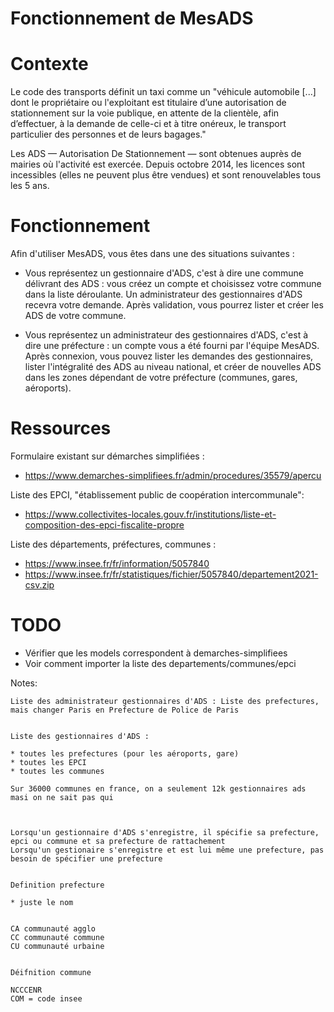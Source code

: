 # Fonctionnement de MesADS


# Contexte

Le code des transports définit un taxi comme un "véhicule automobile [...] dont le propriétaire ou l'exploitant est titulaire d’une autorisation de stationnement sur la voie publique, en attente de la clientèle, afin d’effectuer, à la demande de celle-ci et à titre onéreux, le transport particulier des personnes et de leurs bagages."

Les ADS — Autorisation De Stationnement — sont obtenues auprès de mairies où l'activité est exercée. Depuis octobre 2014, les licences sont incessibles (elles ne peuvent plus être vendues) et sont renouvelables tous les 5 ans.


# Fonctionnement

Afin d'utiliser MesADS, vous êtes dans une des situations suivantes :

* Vous représentez un gestionnaire d'ADS, c'est à dire une commune délivrant des ADS : vous créez un compte et choisissez votre commune dans la liste déroulante. Un administrateur des gestionnaires d'ADS recevra votre demande. Après validation, vous pourrez lister et créer les ADS de votre commune.

* Vous représentez un administrateur des gestionnaires d'ADS, c'est à dire une préfecture : un compte vous a été fourni par l'équipe MesADS. Après connexion, vous pouvez lister les demandes des gestionnaires, lister l'intégralité des ADS au niveau national, et créer de nouvelles ADS dans les zones dépendant de votre préfecture (communes, gares, aéroports).


# Ressources

Formulaire existant sur démarches simplifiées :

  * https://www.demarches-simplifiees.fr/admin/procedures/35579/apercu


Liste des EPCI, "établissement public de coopération intercommunale":

  * https://www.collectivites-locales.gouv.fr/institutions/liste-et-composition-des-epci-fiscalite-propre


Liste des départements, préfectures, communes :

  * https://www.insee.fr/fr/information/5057840
  * https://www.insee.fr/fr/statistiques/fichier/5057840/departement2021-csv.zip


# TODO

* Vérifier que les models correspondent à demarches-simplifiees
* Voir comment importer la liste des departements/communes/epci


Notes:

    Liste des administrateur gestionnaires d'ADS : Liste des prefectures, mais changer Paris en Prefecture de Police de Paris


    Liste des gestionnaires d'ADS :

    * toutes les prefectures (pour les aéroports, gare)
    * toutes les EPCI
    * toutes les communes

    Sur 36000 communes en france, on a seulement 12k gestionnaires ads masi on ne sait pas qui



    Lorsqu'un gestionnaire d'ADS s'enregistre, il spécifie sa prefecture, epci ou commune et sa prefecture de rattachement
    Lorsqu'un gestionaire s'enregistre et est lui même une prefecture, pas besoin de spécifier une prefecture


    Definition prefecture

    * juste le nom


    CA communauté agglo
    CC communauté commune
    CU communauté urbaine


    Déifnition commune

    NCCCENR
    COM = code insee
